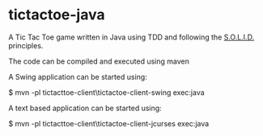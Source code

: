 tictactoe-java
==============

A Tic Tac Toe game written in Java using TDD and following the [S.O.L.I.D.][solid] principles.

   [solid]: http://www.objectmentor.com/resources/articles/Principles_and_Patterns.pdf

The code can be compiled and executed using maven

A Swing application can be started using:

$ mvn -pl tictacttoe-client\tictactoe-client-swing exec:java


A text based application can be started using:

$ mvn -pl tictacttoe-client\tictactoe-client-jcurses exec:java

